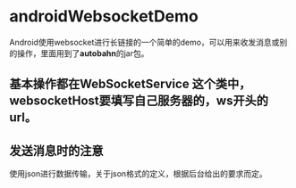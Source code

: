 # androidWebsocketDemo
Android使用websocket进行长链接的一个简单的demo，可以用来收发消息或别的操作，里面用到了**autobahn**的jar包。
## 基本操作都在WebSocketService 这个类中，websocketHost要填写自己服务器的，ws开头的url。
## 发送消息时的注意
使用json进行数据传输，关于json格式的定义，根据后台给出的要求而定。
